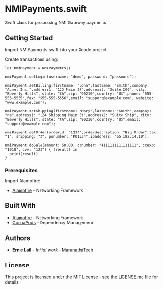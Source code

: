 # NMIPayments.swift
Swift class for processing NMI Gateway payments


## Getting Started

Import NMIPayments.swift into your Xcode project.

Create transactions using:
```
let nmiPayment = NMIPayments()

nmiPayment.setLogin(username: "demo", password: "password");

nmiPayment.setBilling(firstname: "John",lastname: "Smith",company: "Acme, Inc.",address1: "123 Main St",address2: "Suite 200", city: "Beverly Hills", state: "CA",zip: "90210",country: "US",phone: "555-555-5555",fax: "555-555-5556",email: "support@example.com", website: "www.example.com");

nmiPayment.setShipping(firstname: "Mary",lastname: "Smith",company: "na",address1: "124 Shipping Main St",address2: "Suite Ship", city: "Beverly Hills", state: "CA",zip: "90210",country: "US",email: "support@example.com");

nmiPayment.setOrder(orderid: "1234",orderdescription: "Big Order",tax: "1", shipping: "2", ponumber: "PO1234",ipaddress: "65.192.14.10");

nmiPayment.doSale(amount: 50.00, ccnumber: "4111111111111111", ccexp: "1010", cvv: "123") { (result) in
  print(result)
}

```

### Prerequisites

Import Alamofire:
* [Alamofire](https://github.com/Alamofire/Alamofire) - Networking Framework


## Built With

* [Alamofire](https://github.com/Alamofire/Alamofire) - Networking Framework
* [CocoaPods](https://cocoapods.org) - Dependency Management


## Authors

* **Ernie Lail** - *Initial work* - [MaranathaTech](https://github.com/MaranathaTech)

## License

This project is licensed under the MIT License - see the [LICENSE.md](LICENSE.md) file for details


